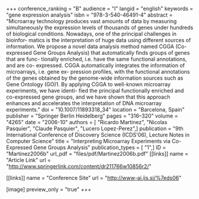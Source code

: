 +++
conference_ranking = "B"
audience = "I"
langid = "english"
keywords = "gene expression analysis"
isbn = "978-3-540-46491-4"
abstract = "Microarray technology produces vast amounts of data by measuring simultaneously the expression levels of thousands of genes under hundreds of biological conditions. Nowadays, one of the principal challenges in bioinfor- matics is the interpretation of huge data using different sources of information. We propose a novel data analysis method named CGGA (Co-expressed Gene Groups Analysis) that automatically finds groups of genes that are func- tionally enriched, i.e. have the same functional annotations, and are co- expressed. CGGA automatically integrates the information of microarrays, i.e. gene ex- pression profiles, with the functional annotations of the genes obtained by the genome-wide information sources such as Gene Ontology (GO)1. By applying CGGA to well-known microarray experiments, we have identi- fied the principal functionally enriched and co-expressed gene groups, and we have shown that this approach enhances and accelerates the interpretation of DNA microarray experiments."
doi = "10.1007/11893318_34"
location = "Barcelona, Spain"
publisher = "Springer Berlin Heidelberg"
pages = "316–320"
volume = "4265"
date = "2006-10"
authors = [ "Ricardo Martinez", "Nicolas Pasquier", "Claude Pasquier", "Lucero Lopez-Perez",]
publication = "9th International Conference of Discovery Science (ICDS'06), Lecture Notes in Computer Science"
title = "Interpreting Microarray Experiments via Co-Expressed Gene Groups Analysis"
publication_types = [ "1",]
ID = "Martinez2006b"
url_pdf = "files/pdf/Martinez2006b.pdf"
[[links]]
name = "Article Link"
url = "http://www.springerlink.com/content/dr211766w10856r2/"

[[links]]
name = "Conference Site"
url = "http://www-ai.ijs.si/%7eds06"

[image]
preview_only = "true"
+++
